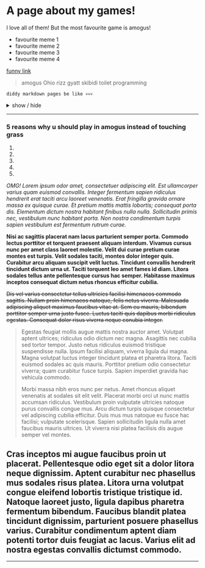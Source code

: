 # A page about my games!

I love all of them! But the most favourite game is amogus!

- favourite meme 1
- favourite meme 2
- favourite meme 3
- favourite meme 4

[funny link](https://www.youtube.com/watch?v=X-cfWM0BC_4)

> amogus Ohio rizz gyatt skibidi toilet programming

`diddy markdown pages be like 💀💀💀`

<details markdown='1'><summary>show / hide</summary>

 GYATT

</details>

----


### 5 reasons why u should play in amogus instead of touching grass
1.  
2.  
3.  
4.  
5.  

_OMG! Lorem ipsum odor amet, consectetuer adipiscing elit. Est ullamcorper varius quam euismod convallis. Integer fermentum sapien ridiculus hendrerit erat taciti arcu laoreet venenatis. Erat fringilla gravida ornare massa ex quisque curae. Et pretium mattis mattis lobortis; consequat porta dis. Elementum dictum nostra habitant finibus nulla nulla. Sollicitudin primis nec, vestibulum nunc habitant porta. Non nostra condimentum turpis sapien vestibulum est fermentum rutrum curae._

**Nisi ac sagittis placerat nam lacus parturient semper porta. Commodo lectus porttitor et torquent praesent aliquam interdum. Vivamus cursus nunc per amet class laoreet molestie. Velit dui curae pretium curae montes est turpis. Velit sodales taciti, montes dolor integer quis. Curabitur arcu aliquam suscipit velit luctus. Tincidunt convallis hendrerit tincidunt dictum urna ut. Taciti torquent leo amet fames id diam. Litora sodales tellus ante pellentesque cursus hac semper. Habitasse maximus inceptos consequat dictum netus rhoncus efficitur cubilia.**

~~Dis vel varius consectetur tellus ultricies facilisi himenaeos commodo sagittis. Nullam proin himenaeos natoque, felis netus viverra. Malesuada adipiscing aliquet maximus faucibus vitae at. Sem eu mauris, bibendum porttitor semper urna justo fusce. Luctus taciti quis dapibus morbi ridiculus egestas. Consequat dolor risus viverra neque conubia integer.~~

> Egestas feugiat mollis augue mattis nostra auctor amet. Volutpat aptent ultrices; ridiculus odio dictum nec magna. Asagittis nec cubilia sed tortor tempor. Justo netus ridiculus euismod tristique suspendisse nulla. Ipsum facilisi aliquam, viverra ligula dui magna. Magna volutpat luctus integer tincidunt platea et pharetra litora. Taciti euismod sodales ac quis mauris. Porttitor pretium odio consectetur viverra; quam curabitur fusce turpis. Sapien imperdiet gravida hac vehicula commodo.
> 
> Morbi massa nibh eros nunc per netus. Amet rhoncus aliquet venenatis at sodales sit elit velit. Placerat morbi orci ut nunc mattis accumsan ridiculus. Vestibulum proin vulputate ultricies natoque purus convallis congue mus. Arcu dictum turpis quisque consectetur vel adipiscing cubilia efficitur. Duis mus mus natoque eu fusce hac facilisi; vulputate scelerisque. Sapien sollicitudin ligula nulla amet faucibus mauris ultrices. Ut viverra nisi platea facilisis dis augue semper vel montes.

## Cras inceptos mi augue faucibus proin ut placerat. Pellentesque odio eget sit a dolor litora neque dignissim. Aptent curabitur nec phasellus mus sodales risus platea. Litora urna volutpat congue eleifend lobortis tristique tristique id. Natoque laoreet justo, ligula dapibus pharetra fermentum bibendum. Faucibus blandit platea tincidunt dignissim, parturient posuere phasellus varius. Curabitur condimentum aptent diam potenti tortor duis feugiat ac lacus. Varius elit ad nostra egestas convallis dictumst commodo.

----
